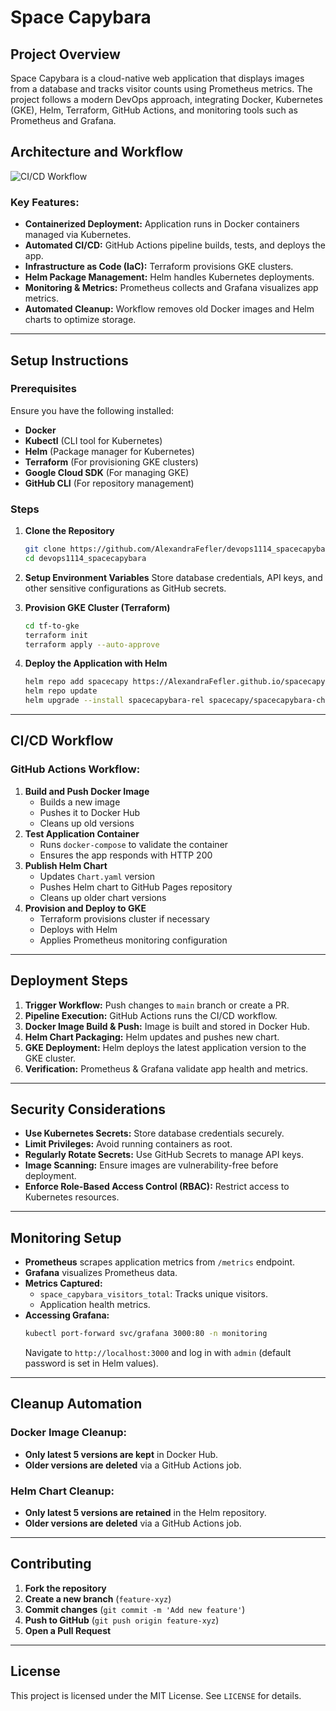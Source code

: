 # Space Capybara

## Project Overview
Space Capybara is a cloud-native web application that displays images from a database and tracks visitor counts using Prometheus metrics. The project follows a modern DevOps approach, integrating Docker, Kubernetes (GKE), Helm, Terraform, GitHub Actions, and monitoring tools such as Prometheus and Grafana.

## Architecture and Workflow
![CI/CD Workflow](Cleaning%20up.png)

### Key Features:
- **Containerized Deployment:** Application runs in Docker containers managed via Kubernetes.
- **Automated CI/CD:** GitHub Actions pipeline builds, tests, and deploys the app.
- **Infrastructure as Code (IaC):** Terraform provisions GKE clusters.
- **Helm Package Management:** Helm handles Kubernetes deployments.
- **Monitoring & Metrics:** Prometheus collects and Grafana visualizes app metrics.
- **Automated Cleanup:** Workflow removes old Docker images and Helm charts to optimize storage.

---

## Setup Instructions
### Prerequisites
Ensure you have the following installed:
- **Docker**
- **Kubectl** (CLI tool for Kubernetes)
- **Helm** (Package manager for Kubernetes)
- **Terraform** (For provisioning GKE clusters)
- **Google Cloud SDK** (For managing GKE)
- **GitHub CLI** (For repository management)

### Steps
1. **Clone the Repository**
   ```sh
   git clone https://github.com/AlexandraFefler/devops1114_spacecapybara.git
   cd devops1114_spacecapybara
   ```
2. **Setup Environment Variables**
   Store database credentials, API keys, and other sensitive configurations as GitHub secrets.

3. **Provision GKE Cluster (Terraform)**
   ```sh
   cd tf-to-gke
   terraform init
   terraform apply --auto-approve
   ```

4. **Deploy the Application with Helm**
   ```sh
   helm repo add spacecapy https://AlexandraFefler.github.io/spacecapy-helm-chart
   helm repo update
   helm upgrade --install spacecapybara-rel spacecapy/spacecapybara-chart --namespace default
   ```

---

## CI/CD Workflow
### GitHub Actions Workflow:
1. **Build and Push Docker Image**
   - Builds a new image
   - Pushes it to Docker Hub
   - Cleans up old versions
2. **Test Application Container**
   - Runs `docker-compose` to validate the container
   - Ensures the app responds with HTTP 200
3. **Publish Helm Chart**
   - Updates `Chart.yaml` version
   - Pushes Helm chart to GitHub Pages repository
   - Cleans up older chart versions
4. **Provision and Deploy to GKE**
   - Terraform provisions cluster if necessary
   - Deploys with Helm
   - Applies Prometheus monitoring configuration

---

## Deployment Steps
1. **Trigger Workflow:** Push changes to `main` branch or create a PR.
2. **Pipeline Execution:** GitHub Actions runs the CI/CD workflow.
3. **Docker Image Build & Push:** Image is built and stored in Docker Hub.
4. **Helm Chart Packaging:** Helm updates and pushes new chart.
5. **GKE Deployment:** Helm deploys the latest application version to the GKE cluster.
6. **Verification:** Prometheus & Grafana validate app health and metrics.

---

## Security Considerations
- **Use Kubernetes Secrets:** Store database credentials securely.
- **Limit Privileges:** Avoid running containers as root.
- **Regularly Rotate Secrets:** Use GitHub Secrets to manage API keys.
- **Image Scanning:** Ensure images are vulnerability-free before deployment.
- **Enforce Role-Based Access Control (RBAC):** Restrict access to Kubernetes resources.

---

## Monitoring Setup
- **Prometheus** scrapes application metrics from `/metrics` endpoint.
- **Grafana** visualizes Prometheus data.
- **Metrics Captured:**
  - `space_capybara_visitors_total`: Tracks unique visitors.
  - Application health metrics.
- **Accessing Grafana:**
  ```sh
  kubectl port-forward svc/grafana 3000:80 -n monitoring
  ```
  Navigate to `http://localhost:3000` and log in with `admin` (default password is set in Helm values).

---

## Cleanup Automation
### Docker Image Cleanup:
- **Only latest 5 versions are kept** in Docker Hub.
- **Older versions are deleted** via a GitHub Actions job.

### Helm Chart Cleanup:
- **Only latest 5 versions are retained** in the Helm repository.
- **Older versions are deleted** via a GitHub Actions job.

---

## Contributing
1. **Fork the repository**
2. **Create a new branch** (`feature-xyz`)
3. **Commit changes** (`git commit -m 'Add new feature'`)
4. **Push to GitHub** (`git push origin feature-xyz`)
5. **Open a Pull Request**

---

## License
This project is licensed under the MIT License. See `LICENSE` for details.

